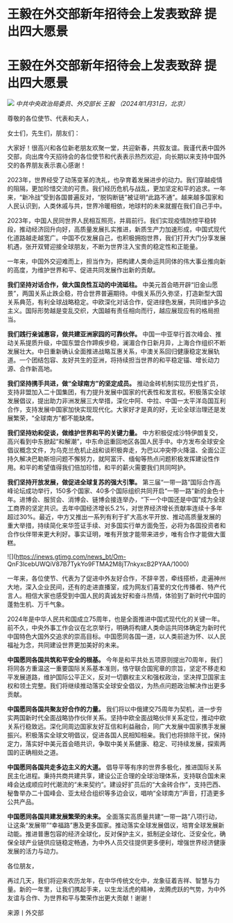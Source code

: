 # 王毅在外交部新年招待会上发表致辞 提出四大愿景

# 王毅在外交部新年招待会上发表致辞 提出四大愿景

![](https://inews.gtimg.com/news_bt/OY3PO9oP5pC4SnKT4fi7VsoXtCkr4Bqw_XR1QfFiSILtUAA/1000)
_中共中央政治局委员、外交部长 王毅 （2024年1月31日，北京）_

尊敬的各位使节、代表和夫人，

女士们，先生们，朋友们：

大家好！很高兴和各位新老朋友欢聚一堂，共迎新春，共叙友谊。我谨代表中国外交部，向出席今天招待会的各位使节和代表表示热烈欢迎，向长期以来支持中国外交的各界朋友表示衷心感谢！

2023年，世界经受了动荡变革的洗礼，也孕育着发展进步的动力。我们穿越疫情的阻隔，更加珍惜交流的可贵。我们经历危机与战乱，更加坚定和平的追求。一年来，“新冷战”受到各国普遍反对，“脱钩断链”被证明“此路不通”。越来越多国家和人民认识到，人类休戚与共，世界冷暖相依，地球村的未来就握在我们自己手中。

2023年，中国人民同世界人民相互照亮，并肩前行。我们实现疫情防控平稳转段，推动经济回升向好，高质量发展扎实推进，新质生产力加速形成，中国式现代化道路越走越宽广。中国不仅发展自己，也积极拥抱世界，我们打开大门分享发展机遇，张开双臂迎接全球朋友，不断为世界注入宝贵的稳定性和正能量。

一年来，中国外交迎难而上，担当作为，把构建人类命运共同体的伟大事业推向新的高度，为维护世界和平、促进共同发展作出新的贡献。

**我们坚持对话合作，做大国良性互动的中流砥柱。**
中美元首会晤开辟“旧金山愿景”，两国关系止跌企稳，符合世界普遍期待。中俄关系历久弥坚，打造新型大国关系典范，有利全球战略稳定。中欧深化对话合作，促进绿色发展，共同维护多边主义。国际形势越是变乱交织，大国越有责任相向而行，越应展现应有的格局担当。

**我们践行亲诚惠容，做共建亚洲家园的可靠伙伴。**
中国一中亚举行首次峰会、推动关系提质升级，中国东盟合作蹄疾步稳，澜湄合作日新月异，上海合作组织不断发展壮大。中日重新确认全面推进战略互惠关系，中澳关系回归健康稳定发展轨道。一个团结包容、友好共生的亚洲，将持续担当世界的和平稳定锚、增长动力源、合作新高地。

**我们坚持携手共进，做“全球南方”的坚定成员。**
推动金砖机制实现历史性扩员，支持非盟加入二十国集团，有力提升发展中国家的代表性和发言权。积极落实全球发展倡议，提出助力非洲发展三大举措，深化中阿、中拉、中国一太平洋岛国互利合作，支持发展中国家加快实现现代化。大家好才是真的好，无论全球治理还是发展繁荣，“全球南方”都不能缺席。

**我们坚持劝和促谈，做维护世界和平的关键力量。**
中方积极促成沙特伊朗复交，高兴看到中东掀起“和解潮”，中东命运重回地区各国人民手中。中方发布全球安全倡议概念文件，为乌克兰危机止战和谈积极奔走，为巴以冲突停火降温、全面公正持久解决巴勒斯坦问题不懈努力，就阿富汗、缅甸等热点问题积极发挥建设性作用。和平的希望值得我们倍加珍惜，和平的薪火需要我们共同呵护。

**我们坚持开放发展，做促进全球复苏的强大引擎。**
第三届“一带一路”国际合作高峰论坛成功举行，150多个国家、40多个国际组织共同开启“一带一路”新的金色十年。进博会、服贸会、消博会、链博会接连举办，“下一个中国还是中国”成为全球工商界的坚定共识。去年中国经济增长5.2%，对世界经济增长贡献率连续十多年超过30%。最近，中方又推出一系列有利于扩大高水平开放、推动高质量发展的重大举措，持续简化来华签证手续、对多国实行单方面免签，必将为各国投资者和合作伙伴带来更大利好。事实证明，唯有开放才能带来进步，唯有合作才能做大蛋糕。

![](https://inews.gtimg.com/news_bt/Om-
QnF3lcebUWQiV87B7TykYo9FTMA2M8jT7nkyxcB2PYAA/1000)

一年来，各位使节、代表为了促进中外友好合作，不辞辛苦，牵线搭桥，走遍神州大地，深入企业民间，还有的走进直播室，成为网友们喜爱的文化传播者、特产代言人。相信大家也感受到中国人民的真诚友好和奋斗热情，体验到了新时代中国的蓬勃生机、万千气象。

2024年是中华人民共和国成立75周年，也是全面推进中国式现代化的关键一年。前不久，中央外事工作会议在北京举行，明确将构建人类命运共同体确定为新时代中国特色大国外交追求的崇高目标。中国愿同各国一道，以人类前途为怀、以人民福祉为念，共同建设世界更加美好的未来。

**中国愿同各国共筑和平安全的根基。**
今年是和平共处五项原则提出70周年，我们将同各方重温这一重要国际关系基本准则，恪守联合国宪章的宗旨，坚定不移走和平发展道路，维护国际公平正义，反对一切霸权主义和强权政治，坚决捍卫国家主权和领土完整。我们将继续推动落实全球安全倡议，为热点问题政治解决作出更多贡献。

**中国愿同各国共聚友好合作的力量。**
我们将以中俄建交75周年为契机，进一步夯实两国新时代全面战略协作伙伴关系。坚持中欧全面战略伙伴关系定位，推动中欧关系行稳致远。深化同周边国家友好互信和利益融合，同广大发展中国家携手发展振兴。积极落实全球文明倡议，促进各国人民相知相亲。我们也将排除干扰，保持定力，落实好中美元首会晤共识，争取中美关系健康、稳定、可持续发展，探索两国的正确相处之道。

**中国愿同各国共走多边主义的大道。**
倡导平等有序的世界多极化，推进国际关系民主化进程。秉持共商共建共享，建设公正合理的全球治理体系，支持联合国未来峰会达成顺应时代潮流的“未来契约”。建设好扩员后的“大金砖合作”，支持巴西、秘鲁举办二十国峰会、亚太经合组织等多边会议，唱响“全球南方”声音，打造更多公共产品。

**中国愿同各国共建发展繁荣的未来。**
全面落实高质量共建“一带一路”八项行动，让这条“发展带”“幸福路”惠及更多国家。推动落实全球发展倡议，培育全球发展新动能。推进普惠包容的经济全球化，反对保护主义，抵制逆全球化、泛安全化，确保全球产业链供应链稳定畅通，为中外人员交往提供更多便利，增强世界经济健康发展的活力与动力。

各位朋友，

再过几天，我们将迎来农历龙年，在中华传统文化中，龙象征着吉祥、智慧与力量。新的一年里，让我们携起手来，以生龙活虎的精神，龙腾虎跃的气势，为中外友谊与合作、为世界和平与繁荣作出更大贡献！谢谢！

来源丨外交部

